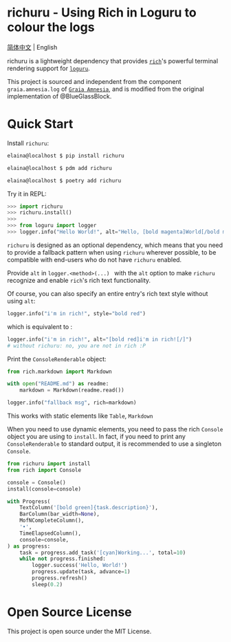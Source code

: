 # richuru - Using Rich in Loguru to colour the logs

[简体中文](README.zh.md) | English

richuru is a lightweight dependency that provides [`rich`](https://github.com/willmcgugan/rich)'s powerful terminal rendering support for [`loguru`](https://github.com/Delgan/loguru).

This project is sourced and independent from the component `graia.amnesia.log` of [`Graia Amnesia`](https://github.com/GraiaProject/Amnesia),
and is modified from the original implementation of @BlueGlassBlock.

# Quick Start

Install ``richuru``:

```bash
elaina@localhost $ pip install richuru

elaina@localhost $ pdm add richuru

elaina@localhost $ poetry add richuru
```

Try it in REPL:

```python
>>> import richuru
>>> richuru.install()
>>>
>>> from loguru import logger
>>> logger.info("Hello World!", alt="Hello, [bold magenta]World[/bold magenta]!")
```

`richuru` is designed as an optional dependency, which means that you need to provide a fallback pattern when using `richuru` wherever possible, to be compatible with end-users who do not have `richuru` enabled.

Provide `alt` in `logger.<method>(...) ` with the `alt` option to make `richuru` recognize and enable `rich`'s rich text functionality.

Of course, you can also specify an entire entry's rich text style without using `alt`:

```python
logger.info("i'm in rich!", style="bold red")
```

which is equivalent to :

```python
logger.info("i'm in rich!", alt="[bold red]i'm in rich![/]")
# without richuru: no, you are not in rich :P
```

Print the `ConsoleRenderable` object:

```python
from rich.markdown import Markdown

with open("README.md") as readme:
    markdown = Markdown(readme.read())

logger.info("fallback msg", rich=markdown)
```

This works with static elements like `Table`, `Markdown`

When you need to use dynamic elements, you need to pass the rich `Console` object you are using to `install`. In fact, if you need to print any `ConsoleRenderable` to standard output, it is recommended to use a singleton `Console`.

```python
from richuru import install
from rich import Console

console = Console()
install(console=console)

with Progress(
    TextColumn('[bold green]{task.description}'),
    BarColumn(bar_width=None),
    MofNCompleteColumn(),
    '•',
    TimeElapsedColumn(),
    console=console,
) as progress:
    task = progress.add_task('[cyan]Working...', total=10)
    while not progress.finished:
        logger.success('Hello, World!')
        progress.update(task, advance=1)
        progress.refresh()
        sleep(0.2)
```

# Open Source License

This project is open source under the MIT License.
